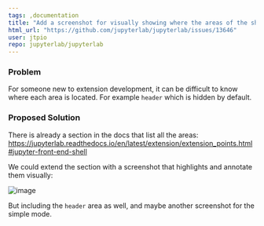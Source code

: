 ```yaml
---
tags: ,documentation
title: "Add a screenshot for visually showing where the areas of the shell are located"
html_url: "https://github.com/jupyterlab/jupyterlab/issues/13646"
user: jtpio
repo: jupyterlab/jupyterlab
---
```


<!-- Welcome! Thank you for contributing. These HTML comments will not render in the issue, but you can delete them once you've read them if you prefer! -->

<!--
Thanks for thinking of a way to improve JupyterLab. If this solves a problem for you, then it probably solves that problem for lots of people! So the whole community will benefit from this request.


Before creating a new feature request please search the issues for relevant feature requests.
-->

### Problem

For someone new to extension development, it can be difficult to know where each area is located. For example `header` which is hidden by default.

### Proposed Solution

There is already a section in the docs that list all the areas: https://jupyterlab.readthedocs.io/en/latest/extension/extension_points.html#jupyter-front-end-shell

We could extend the section with a screenshot that highlights and annotate them visually:

![image](https://user-images.githubusercontent.com/591645/209083417-b885f7dc-b59c-4bb6-b524-305b7d03356c.png)

But including the `header` area as well, and maybe another screenshot for the simple mode.

<!-- Provide a clear and concise description of a way to accomplish what you want. For example:

* Add an option so that when [...]  [...] will happen
 -->
